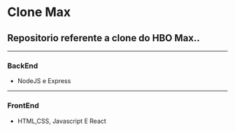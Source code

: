# Clone Max

## Repositorio referente a clone do HBO Max..
------
### BackEnd 

- NodeJS e Express


------


### FrontEnd 

- HTML,CSS, Javascript E React
